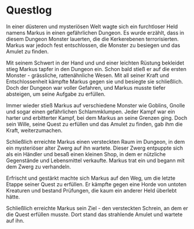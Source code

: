# Questlog

In einer düsteren und mysteriösen Welt wagte sich ein furchtloser Held namens Markus in einen gefährlichen Dungeon. Es wurde erzählt, dass in diesem Dungeon Monster lauerten, die die Kerkerebenen terrorisierten. Markus war jedoch fest entschlossen, die Monster zu besiegen und das Amulet zu finden.

Mit seinem Schwert in der Hand und und einer leichten Rüstung bekleidet stieg Markus tapfer in den Dungeon ein. Schon bald stieß er auf die ersten Monster - grässliche, rattenähnliche Wesen. Mit all seiner Kraft und Entschlossenheit kämpfte Markus gegen sie und besiegte sie schließlich. Doch der Dungeon war voller Gefahren, und Markus musste tiefer absteigen, um seine Aufgabe zu erfüllen.

Immer wieder stieß Markus auf verschiedene Monster wie Goblins, Gnolle und sogar einen gefährlichen Schlammklumpen. Jeder Kampf war ein harter und erbitterter Kampf, bei dem Markus an seine Grenzen ging. Doch sein Wille, seine Quest zu erfüllen und das Amulet zu finden, gab ihm die Kraft, weiterzumachen.

Schließlich erreichte Markus einen versteckten Raum im Dungeon, in dem ein mysteriöser alter Zwerg auf ihn wartete. Dieser Zwerg entpuppte sich als ein Händler und besaß einen kleinen Shop, in dem er nützliche Gegenstände und Lebensmittel verkaufte. Markus trat ein und begann mit dem Zwerg zu verhandeln.

Erfrischt und gestärkt machte sich Markus auf den Weg, um die letzte Etappe seiner Quest zu erfüllen. Er kämpfte gegen eine Horde von untoten Kreaturen und bestand Prüfungen, die kaum ein anderer Held überlebt hätte.

Schließlich erreichte Markus sein Ziel - den versteckten Schrein, an dem er die Quest erfüllen musste. Dort stand das strahlende Amulet und wartete auf ihn.
